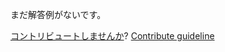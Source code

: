 
まだ解答例がないです。

[コントリビュートしませんか](https://github.com/BFEdev/BFE.dev-solutions/blob/main/typescript/implement-isany-t_ja.md)?  [Contribute guideline](https://github.com/BFEdev/BFE.dev-solutions#how-to-contribute)
